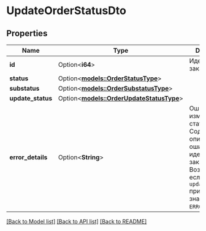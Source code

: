 # UpdateOrderStatusDto

## Properties

Name | Type | Description | Notes
------------ | ------------- | ------------- | -------------
**id** | Option<**i64**> | Идентификатор заказа. | [optional]
**status** | Option<[**models::OrderStatusType**](OrderStatusType.md)> |  | [optional]
**substatus** | Option<[**models::OrderSubstatusType**](OrderSubstatusType.md)> |  | [optional]
**update_status** | Option<[**models::OrderUpdateStatusType**](OrderUpdateStatusType.md)> |  | [optional]
**error_details** | Option<**String**> | Ошибка при изменении статуса заказа. Содержит описание ошибки и идентификатор заказа.  Возвращается, если параметр `updateStatus` принимает значение `ERROR`.  | [optional]

[[Back to Model list]](../README.md#documentation-for-models) [[Back to API list]](../README.md#documentation-for-api-endpoints) [[Back to README]](../README.md)


